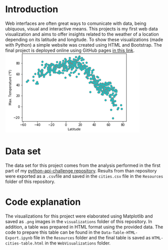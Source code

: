 # Introduction
Web interfaces are often great ways to comunicate with data, being ubiquous, visual and interactive means. This projects is my first web data visualization and aims to offer insights related to the weather of a location depending on its latitude and longitude. To show these visualizations (made with Python) a simple website was created using HTML and Bootstrap. The final project is deployed online using GitHub pages [in this link](https://javisandoval94.github.io/Web-Design-Challenge/WebVisualizations/index.html).
![weather-visualization](https://github.com/JaviSandoval94/Web-Design-Challenge/blob/master/WebVisualizations/visualizations/temperature.scatter.png)

# Data set
The data set for this project comes from the analysis performed in the first part of my [python-api-challenge repository](https://github.com/JaviSandoval94/python-api-challenge). Results from than repository were exported as a `.csv`file and saved in the `cities.csv` file in the `Resources` folder of this repository.

# Code explanation
The visualizations for this project were elaborated using Matplotlib and saved as `.png` images in the `visualizations` folder of this repository. In addition, a table was prepared in HTML format using the provided data. The code to prepare this table can be found in the `Data-Table-HTML-Export.ipynb` file in the `Resources` folder and the final table is saved as `HTML-cities-table.html` in the `WebVisualizations` folder.
